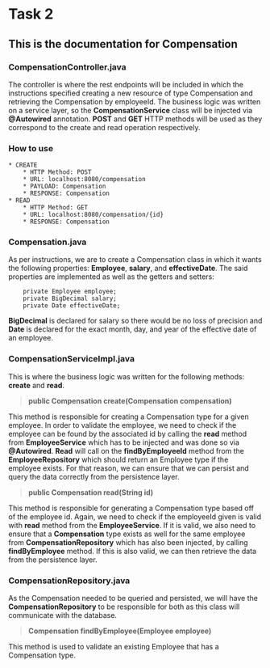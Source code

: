 # Task 2
## This is the documentation for Compensation

### CompensationController.java

The controller is where the rest endpoints will be included in which the instructions specified creating a new resource
of type Compensation and retrieving the Compensation by employeeId. The business logic was written on a service layer, so
the __CompensationService__ class will be injected via __@Autowired__ annotation. __POST__ and __GET__ HTTP methods will
be used as they correspond to the create and read operation respectively.

### How to use
```
* CREATE
    * HTTP Method: POST 
    * URL: localhost:8080/compensation
    * PAYLOAD: Compensation
    * RESPONSE: Compensation
* READ
    * HTTP Method: GET
    * URL: localhost:8080/compensation/{id}
    * RESPONSE: Compensation
```

### Compensation.java
As per instructions, we are to create a Compensation class in which it wants the following properties: __Employee__, __salary__,
and __effectiveDate__. The said properties are implemented as well as the getters and setters:

```
    private Employee employee;
    private BigDecimal salary;
    private Date effectiveDate;
```

__BigDecimal__ is declared for salary so there would be no loss of precision and __Date__ is declared 
for the exact month, day, and year of the effective date of an employee.

### CompensationServiceImpl.java
This is where the business logic was written for the following methods: __create__ and __read__.

> __public Compensation create(Compensation compensation)__

This method is responsible for creating a Compensation type for a given employee.
In order to validate the employee, we need to check if the employee can be found by the associated id by calling the
__read__ method from __EmployeeService__ which has to be injected and was done so via __@Autowired__. __Read__ will 
call on the __findByEmployeeId__ method from the __EmployeeRepository__ which should return an Employee type if the
employee exists. For that reason, we can ensure that we can persist and query the data correctly from the persistence layer.

> __public Compensation read(String id)__

This method is responsible for generating a Compensation type based off of the employee id. Again, we need to check if the
employeeId given is valid with __read__ method from the __EmployeeService__. If it is valid, we also need to ensure that a __Compensation__ 
type exists as well for the same employee from __CompensationRepository__ which has also been injected, by calling
__findByEmployee__ method. If this is also valid, we can then retrieve the data from the persistence layer.

### CompensationRepository.java
As the Compensation needed to be queried and persisted, we will have the __CompensationRepository__ to be responsible for
both as this class will communicate with the database.

> __Compensation findByEmployee(Employee employee)__

This method is used to validate an existing Employee that has a Compensation type.


